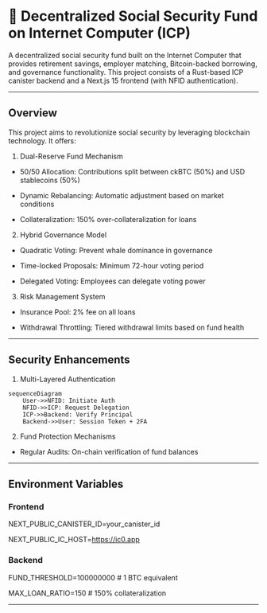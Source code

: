 # 🏦 Decentralized Social Security Fund on Internet Computer (ICP)

A decentralized social security fund built on the Internet Computer that provides retirement savings, employer matching, Bitcoin-backed borrowing, and governance functionality. This project consists of a Rust-based ICP canister backend and a Next.js 15 frontend (with NFID authentication).

---

## Overview

This project aims to revolutionize social security by leveraging blockchain technology. It offers:

1. Dual-Reserve Fund Mechanism
- 50/50 Allocation: Contributions split between ckBTC (50%) and USD stablecoins (50%)

- Dynamic Rebalancing: Automatic adjustment based on market conditions

- Collateralization: 150% over-collateralization for loans

  

2. Hybrid Governance Model
- Quadratic Voting: Prevent whale dominance in governance

- Time-locked Proposals: Minimum 72-hour voting period

- Delegated Voting: Employees can delegate voting power



3. Risk Management System
- Insurance Pool: 2% fee on all loans

- Withdrawal Throttling: Tiered withdrawal limits based on fund health



---



## Security Enhancements

1. Multi-Layered Authentication

```
sequenceDiagram
    User->>NFID: Initiate Auth
    NFID->>ICP: Request Delegation
    ICP->>Backend: Verify Principal
    Backend->>User: Session Token + 2FA
```

2. Fund Protection Mechanisms

- Regular Audits: On-chain verification of fund balances

---

## Environment Variables

### Frontend

NEXT_PUBLIC_CANISTER_ID=your_canister_id

NEXT_PUBLIC_IC_HOST=<https://ic0.app>

### Backend

FUND_THRESHOLD=100000000  # 1 BTC equivalent

MAX_LOAN_RATIO=150        # 150% collateralization

---
